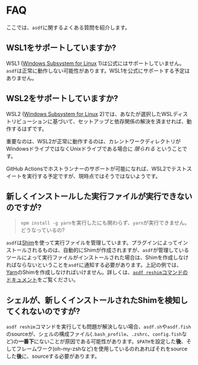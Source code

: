 # FAQ

ここでは、`asdf`に関するよくある質問を紹介します。

## WSL1をサポートしていますか?

WSL1 ([Windows Subsystem for Linux](https://ja.wikipedia.org/wiki/Windows_Subsystem_for_Linux) 1)は公式にはサポートしていません。`asdf`は正常に動作しない可能性があります。WSL1を公式にサポートする予定はありません。

## WSL2をサポートしていますか?

WSL2 ([Windows Subsystem for Linux](https://ja.wikipedia.org/wiki/Windows_Subsystem_for_Linux#WSL2) 2)では、あなたが選択したWSLディストリビューションに基づいて、セットアップと依存関係の解決を済ませれば、動作するはずです。

重要なのは、WSL2が正常に動作するのは、カレントワークディレクトリがWindowsドライブではなくUnixドライブである場合に _限られる_ ということです。

GitHub Actionsでホストランナーのサポートが可能になれば、WSL2でテストスイートを実行する予定ですが、現時点ではそうではないようです。

## 新しくインストールした実行ファイルが実行できないのですが?

> `npm install -g yarn`を実行したにも関わらず、`yarn`が実行できません。どうなっているの?

`asdf`は[Shim](<https://en.wikipedia.org/wiki/Shim_(computing)>)を使って実行ファイルを管理しています。プラグインによってインストールされるものは、自動的にShimが作成されますが、`asdf`が管理しているツールによって実行ファイルがインストールされた場合は、Shimを作成しなければならないということを`asdf`に通知する必要があります。上記の例では、[Yarn](https://yarnpkg.com/)のShimを作成しなければいけません。詳しくは、[`asdf reshim`コマンドのドキュメント](/ja-jp/manage/core.md#shimの再作成)をご覧ください。

## シェルが、新しくインストールされたShimを検知してくれないのですが?

`asdf reshim`コマンドを実行しても問題が解決しない場合、`asdf.sh`や`asdf.fish`のsourceが、シェルの構成ファイル(`.bash_profile`、`.zshrc`、`config.fish`など)の**一番下**にないことが原因である可能性があります。`$PATH`を設定した**後**、そしてフレームワーク(oh-my-zshなど)を使用しているのれあればそれをsourceした**後**に、sourceする必要があります。

